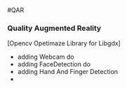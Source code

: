 #QAR
<h3>Quality Augmented Reality</h3>
[Opencv Opetimaze Library for Libgdx]

* adding Webcam             do
* adding FaceDetection      do
* adding Hand And Finger Detection  
* 




